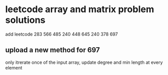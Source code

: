 # leetcode array and matrix problem solutions
add leetcode 283 566 485 240 448 645 240 378 697

## upload a new method for 697
only itrerate once of the input array, update degree and min length at every element

